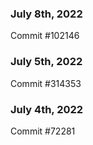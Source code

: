 ### July 8th, 2022

Commit #102146

### July 5th, 2022

Commit #314353


### July 4th, 2022

Commit #72281
